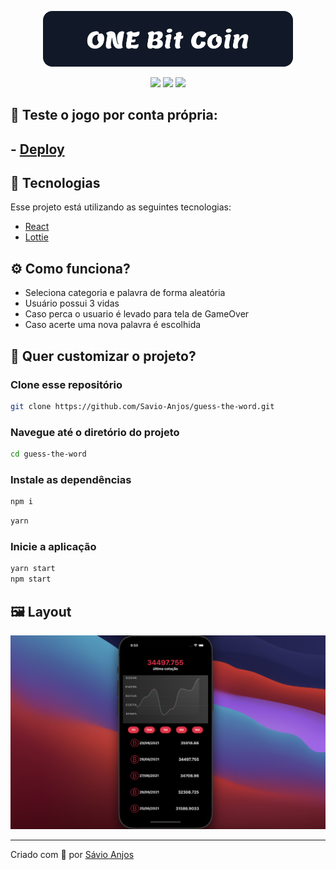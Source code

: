 <p align='center'><img width='400' src="./.github/logo.svg"/></p>

 <p align='center'>

<img src="https://img.shields.io/github/repo-size/Savio-Anjos/OneBitCoin?color=f50d41">
<img src="https://img.shields.io/github/languages/count/Savio-Anjos/OneBitCoin?color=f50d41">
<img src="https://img.shields.io/github/last-commit/Savio-Anjos/OneBitCoin?color=f50d41"> 
</p>

## 🚀 Teste o jogo por conta própria:

## - [Deploy](https://guess-the-word-nine.vercel.app/)

## 🚀 Tecnologias

Esse projeto está utilizando as seguintes tecnologias:

- [React](https://pt-br.reactjs.org/)
- [Lottie](https://lottiefiles.com/)

## ⚙️ Como funciona?

- Seleciona categoria e palavra de forma aleatória
- Usuário possui 3 vidas
- Caso perca o usuario é levado para tela de GameOver
- Caso acerte uma nova palavra é escolhida

## 🎲 Quer customizar o projeto?

### Clone esse repositório

```bash
git clone https://github.com/Savio-Anjos/guess-the-word.git

```

### Navegue até o diretório do projeto

```bash
cd guess-the-word
```

### Instale as dependências

```bash
npm i
```

```bash
yarn
```

### Inicie a aplicação

```bash
yarn start
npm start
```

## 🖼️ Layout

<img src=".github/layout.png" />

---

<p>Criado com 💙 por <a href='https://github.com/Savio-Anjos/' target='_blank'>Sávio Anjos</a></p>
